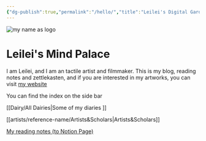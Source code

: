 ```yaml
---
{"dg-publish":true,"permalink":"/hello/","title":"Leilei's Digital Garden","tags":["gardenEntry"],"created":"2023-12-31T10:15:44.243-05:00","updated":"2024-01-12T23:26:45.012-05:00"}
---
```




![my name as logo](https://media.discordapp.net/attachments/1069671537440985140/1069671570378862622/Untitled_Artwork.gif?ex=659c31c7&is=6589bcc7&hm=6a7176ed5706b3a783d6cf84277f389eff838ab68a8a86a69eae298b28f2e27b&=&width=710&height=480)

# Leilei's Mind Palace

I am Leilei, and I am an tactile artist and filmmaker. This is my blog, reading notes and zettlekasten, and if you are interested in my artworks, you can visit [my website](https://www.leileixia.com)

You can find the index on the side bar

[[Dairy/All Dairies\|Some of my diaries ]]

[[artists/reference-name/Artists&Scholars\|Artists&Scholars]]

[My reading notes (to Notion Page)](https://leileixia.notion.site/9894276f85b544139940a94237d31b7b?v=ad681b862b034f96b026a93204b1d508&pvs=4) 